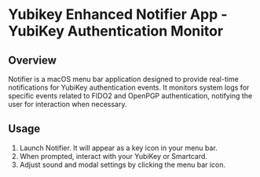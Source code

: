 # Yubikey Enhanced Notifier App - YubiKey Authentication Monitor

## Overview

Notifier is a macOS menu bar application designed to provide real-time notifications for YubiKey authentication events.
It monitors system logs for specific events related to FIDO2 and OpenPGP authentication, notifying the user for interaction when necessary.

## Usage

1.  Launch Notifier. It will appear as a key icon in your menu bar.
2.  When prompted, interact with your YubiKey or Smartcard.
3.  Adjust sound and modal settings by clicking the menu bar icon.

